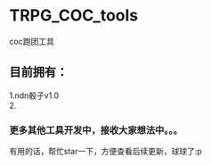 # TRPG_COC_tools
coc跑团工具

## 目前拥有：

1.ndn骰子v1.0<br>
2.

### 更多其他工具开发中，接收大家想法中。。。
有用的话，帮忙star一下，方便查看后续更新，球球了:p
